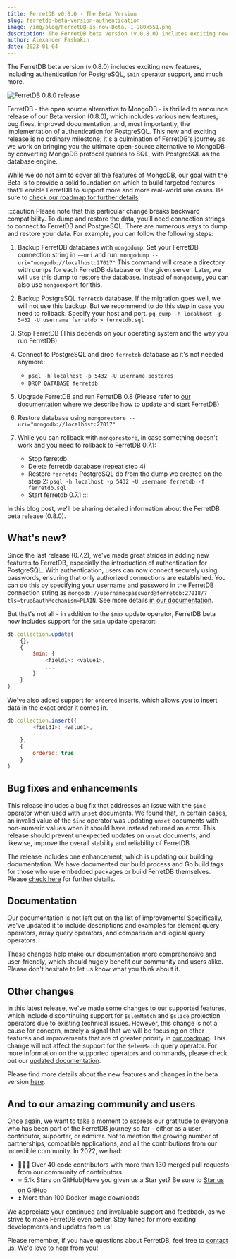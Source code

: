 ```yaml
---
title: FerretDB v0.8.0 - The Beta Version
slug: ferretdb-beta-version-authentication
image: /img/blog/FerretDB-is-now-Beta.-1-980x551.png
description: The FerretDB beta version (v.0.8.0) includes exciting new features, including authentication for PostgreSQL, `$min` operator support, and much more.
author: Alexander Fashakin
date: 2023-01-04
---
```


The FerretDB beta version (v.0.8.0) includes exciting new features, including authentication for PostgreSQL, `$min` operator support, and much more.

![FerretDB 0.8.0 release](/img/blog/FerretDB-is-now-Beta.-1-980x551.png)

<!--truncate-->

FerretDB - the open source alternative to MongoDB - is thrilled to announce release of our  Beta version (0.8.0), which includes various new features, bug fixes, improved documentation, and, most importantly, the implementation of authentication for PostgreSQL.
This new and exciting release is no ordinary milestone; it's a culmination of FerretDB's journey as we work on bringing you the ultimate open-source alternative to MongoDB by converting MongoDB protocol queries to SQL, with PostgreSQL as the database engine.

While we do not aim to cover all the features of MongoDB, our goal with the Beta is to provide a solid foundation on which to build targeted features that'll enable FerretDB to support more and more real-world use cases.
Be sure to [check our roadmap for further details](https://github.com/orgs/FerretDB/projects/2).

:::caution
Please note that this particular change breaks backward compatibility.
To dump and restore the data, you’ll need connection strings to connect to FerretDB and PostgreSQL.
There are numerous ways to dump and restore your data.
For example, you can follow the following steps:

1. Backup FerretDB databases with `mongodump`.
Set your FerretDB connection string in `-—uri` and run:
   `mongodump --uri="mongodb://localhost:27017"`
   This command will create a directory with dumps for each FerretDB database on the given server.
Later, we will use this dump to restore the database.
Instead of `mongodump`, you can also use `mongoexport` for this.

1. Backup PostgreSQL `ferretdb` database.
If the migration goes well, we will not use this backup.
But we recommend to do this step in case you need to rollback.
Specify your host and port.
`pg_dump -h localhost -p 5432 -U username ferretdb > ferretdb.sql`

1. Stop FerretDB (This depends on your operating system and the way you run FerretDB)

2. Connect to PostgreSQL and drop `ferretdb` database as it's not needed anymore:
   * `psql -h localhost -p 5432 -U username postgres`
   * `DROP DATABASE ferretdb`

3. Upgrade FerretDB and run FerretDB 0.8 (Please refer to [our documentation](https://docs.ferretdb.io/category/quickstart/) where we describe how to update and start FerretDB)

4. Restore database using `mongorestore --uri="mongodb://localhost:27017"`

5. While you can rollback with `mongorestore`, in case something doesn't work and you need to rollback to FerretDB 0.7.1:
   * Stop ferretdb
   * Delete ferretdb database (repeat step 4)
   * Restore `ferretdb` PostgreSQL db from the dump we created on the step 2:  `psql -h localhost -p 5432 -U username ferretdb -f ferretdb.sql`
   * Start ferretdb 0.7.1
:::

In this blog post, we'll be sharing detailed information about the FerretDB beta release (0.8.0).

## What's new?

Since the last release (0.7.2), we've made great strides in adding new features to FerretDB, especially the introduction of authentication for PostgreSQL.
With authentication, users can now connect securely using passwords, ensuring that only authorized connections are established.
You can do this by specifying your username and password in the FerretDB connection string as `mongodb://username:password@ferretdb:27018/?tls=true&authMechanism=PLAIN`.
See more details [in our documentation](https://docs.ferretdb.io/security/#authentication).

But that's not all - in addition to the `$max` update operator, FerretDB beta now includes support for the `$min` update operator:

```js
db.collection.update(
    {},
    {
        $min: {
            <field1>: <value1>,
            ...
        }
    }
)
```

We've also added support for `ordered` inserts, which allows you to insert data in the exact order it comes in.

```js
db.collection.insert({
        <field1>: <value1>,
        ...
    },
    {
        ordered: true
    }
)
```

## Bug fixes and enhancements

This release includes a bug fix that addresses an issue with the `$inc` operator when used with `unset` documents.
We found that, in certain cases, an invalid value of the `$inc` operator was updating `unset` documents with non-numeric values when it should have instead returned an error.
This release should prevent unexpected updates on `unset` documents, and likewise, improve the overall stability and reliability of FerretDB.

The release includes one enhancement, which is updating our building documentation.
We have documented our build process and Go build tags for those who use embedded packages or build FerretDB themselves.
Please [check here](https://github.com/FerretDB/FerretDB/blob/main/README.md#building-and-packaging) for further details.

## Documentation

Our documentation is not left out on the list of improvements!
Specifically, we've updated it to include descriptions and examples for element query operators, array query operators, and comparison and logical query operators.

These changes help make our documentation more comprehensive and user-friendly, which should hugely benefit our community and users alike.
Please don't hesitate to let us know what you think about it.

## Other changes

In this latest release, we've made some changes to our supported features, which include discontinuing support for `$elemMatch` and `$slice` projection operators due to existing technical issues.
However, this change is not a cause for concern, merely a signal that we will be focusing on other features and improvements that are of greater priority in [our roadmap](https://github.com/orgs/FerretDB/projects/2).
This change will not affect the support for the `$elemMatch` query operator.
For more information on the supported operators and commands, please check out our [updated documentation](https://docs.ferretdb.io/reference/supported_commands/).

Please find more details about the new features and changes in the beta version [here](https://github.com/FerretDB/FerretDB/releases/tag/v0.8.0).

## And to our amazing community and users

Once again, we want to take a moment to express our gratitude to everyone who has been part of the FerretDB journey so far - either as a user, contributor, supporter, or admirer.
Not to mention the growing number of partnerships, compatible applications, and all the contributions from our incredible community.
In 2022, we had:

* 👨🏻‍💻 Over 40 code contributors with more than 130 merged pull requests from our community of contributors
* ⭐️ 5.1k Stars on GitHub(Have you given us a Star yet? Be sure to [Star us on GitHub](https://github.com/FerretDB/FerretDB)
* ⏫ More than 100 Docker image downloads

We appreciate your continued and invaluable support and feedback, as we strive to make FerretDB even better.
Stay tuned for more exciting developments and updates from us!

Please remember, if you have questions about FerretDB, feel free to [contact us](https://docs.ferretdb.io/#community).
We'd love to hear from you!
